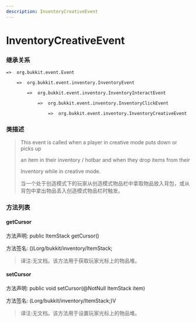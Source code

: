 ```yaml
---
description: InventoryCreativeEvent
---
```


# InventoryCreativeEvent

### 继承关系

    =>  org.bukkit.event.Event

        =>  org.bukkit.event.inventory.InventoryEvent

            =>  org.bukkit.event.inventory.InventoryInteractEvent

                =>  org.bukkit.event.inventory.InventoryClickEvent

                    =>  org.bukkit.event.inventory.InventoryCreativeEvent

### 类描述

> This event is called when a player in creative mode puts down or picks up
>
> an item in their inventory / hotbar and when they drop items from their
>
> Inventory while in creative mode.
>
>
> 
> 当一个处于创造模式下的玩家从创造模式物品栏中拿取物品放入背包，或从背包中拿出物品丢入创造模式物品栏时触发。

### 方法列表

#### getCursor

方法声明: public ItemStack getCursor()

方法签名: ()Lorg/bukkit/inventory/ItemStack;

> 译注:无文档。该方法用于获取玩家光标上的物品堆。

#### setCursor

方法声明: public void setCursor(@NotNull ItemStack item)

方法签名: (Lorg/bukkit/inventory/ItemStack;)V

> 译注:无文档。该方法用于设置玩家光标上的物品堆。